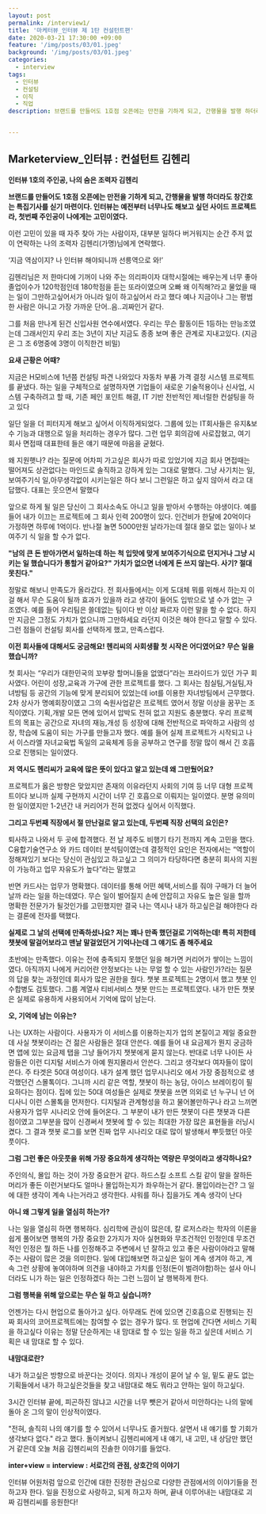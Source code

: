 ```yaml
---
layout: post
permalink: /interview1/
title: '마케터뷰_인터뷰 제 1탄 컨설턴트편'
date: 2020-03-21 17:30:00 +09:00
feature: '/img/posts/03/01.jpeg'
background: '/img/posts/03/01.jpeg'
categories:
  - interview
tags:
  - 인터뷰
  - 컨설팅
  - 이직
  - 직업
description: 브랜드를 만들어도 1호점 오픈에는 만전을 기하게 되고, 간행물을 발행 하더라도 창간호는 특집기사를 싣기 마련이다. 마케터뷰 인터뷰의 첫번째 주인공은 일을 사랑하는 컨설턴트 김헨리씨다. 


---
```


## Marketerview_인터뷰 : 컨설턴트 김헨리

**인터뷰 1호의 주인공, 나의 숨은 조력자 김헨리** 

**브랜드를 만들어도 1호점 오픈에는 만전을 기하게 되고, 간행물을 발행 하더라도 창간호는 특집기사를 싣기 마련이다. 인터뷰는 예전부터 너무나도 해보고 싶던 사이드 프로젝트라, 첫번째 주인공이 나에게는 고민이였다.**

이런 고민이 있을 때 자주 찾아 가는 사람이자, 대부분 일하다 버거워지는 순간 주저 없이 연락하는 나의 조력자 김헨리(가명)님에게 연락했다. 

‘지금 역삼이지? 나 인터뷰 해야되니까 선릉역으로 와!’ 

김헨리님은 저 한마디에 기꺼이 나와 주는 의리파이자 대학시절에는 배우는게 너무 좋아 졸업이수가 120학점인데 180학점을 듣는 또라이였으며 오빠 왜 이직해?라고 물었을 때는 일이 그만하고싶어서가 아니라 일이 하고싶어서 라고 했다 예나 지금이나 그는 평범한 사람은 아니고 가장 가까운 단어..음..괴짜인거 같다. 

그를 처음 만나게 된건 신입사원 연수에서였다. 우리는 무슨 활동이든 1등하는 만능조였는데 그래서인지 우리 조는 3년이 지난 지금도 종종 보며 좋은 관계로 지내고있다. (지금은 그 조 6명중에 3명이 이직한건 비밀)  

**요새 근황은 어때?**

지금은 H모비스에 1년쯤 컨설팅 파견 나와있다 자동차 부품 가격 결정 시스템 프로젝트를 끝냈다. 하는 일을 구체적으로 설명하자면 기업들이 새로운 기술적용이나 신사업, 시스템 구축하려고 할 때, 기존 페인 포인트 해결, IT 기반 전반적인 제너럴한 컨설팅을 하고 있다

일단 일을 더 피터지게 해보고 싶어서 이직하게되었다. 그룹에 있는 IT회사들은 유지&보수 기능과 대행으로 일을 처리하는 경우가 많다. 그런 업무 회의감에 사로잡혔고, 여기 회사 면접때 대표한테 들은 얘기 때문에 마음을 굳혔다.

왜 지원햇나? 라는 질문에 어차피 가고싶은 회사가 따로 있었기에 지금 회사 면접때는 떨어져도 상관없다는 마인드로 솔직하고 강하게 있는 그대로 말했다. 그냥 사기치는 일, 보여주기식 일,아무생각없이 시키는일은 하다 보니 그런일은 하고 싶지 않아서 라고 대답했다. 대표는 웃으면서 말했다

앞으로 하게 될 일은 당신이 그 회사소속도 아니고 일을 받아서 수행하는 야생이다. 예를 들어 내가 이끄는 프로젝트에 그 회사 인력 200명이 있다. 인건비가 한달에 20억이다 가정하면 하루에 1억이다. 반나절 놀면 5000만원 날라가는데 절대 쓸모 없는 일이나 보여주기 식 일을 할 수가 없다. 

**"남의 큰 돈 받아가면서 일하는데 하는 척 입맛에 맞게 보여주기식으로 던지거나 그냥 시키는 일 했습니다가 통할거 같아요?" 가치가 없으면 너에게 돈 쓰지 않는다. 사기? 절대 못친다."**

정말로 해보니 만족도가 올라갔다. 전 회사들에서는 이게 도대체 뭐를 위해서 하는지 이걸 해서 무슨 도움이 될까 효과가 있을까 라고 생각이 들어도 입밖으로 낼 수가 없는 구조였다. 예를 들어 우리팀은 쓸데없는 팀이다 반 이상 짜르자 이런 말을 할 수 없다. 하지만 지금은 그정도 가치가 없으니까 그만하세요 라던지 이것은 해야 한다고 말할 수 있다. 그런 점들이 컨설팅 회사를 선택하게 했고, 만족스럽다.

**이전 회사들에 대해서도 궁금해요! 헨리씨의 사회생활 첫 시작은 어디였어요? 무슨 일을 했습니까?**

첫 회사는 “우리가 대한민국의 꼬부랑 할머니들을 없앴다”라는 프라이드가 있던 가구 회사였다. 어린이 성장,교육과 가구에 관한 프로젝트를 했다. 그 회사는 침실팀,거실팀,자녀방팀 등 공간의 기능에 맞게 분리되어 있었는데 iot를 이용한 자녀방팀에서 근무했다. 2차 상사가 명예회장이였고 그의 숙원사업같은 프로젝트 였어서 정말 이상을 꿈꾸는 조직이였다. 기획,개발 모든 면에 있어서 압박도 전혀 없고 지원도 충분했다. 우리 프로젝트의 목표는 공간으로 자녀의 재능,개성 등 성장에 대해 전반적으로 파악하고 사람의 성장, 학습에 도움이 되는 가구를 만들고자 했다. 예를 들어 실제 프로젝트가 시작되고 나서 이스라엘 자녀교육법 독일의 교육체계 등을 공부하고 연구를 정말 많이 해서 긴 호흡으로 진행되는 일이였다. 

**저 역시도 헨리씨가 교육에 많은 뜻이 있다고 알고 있는데 왜 그만뒀어요?**

프로젝트가 옳은 방향은 맞았지만 존재의 이유라던지 사회의 기여 등 너무 대형 프로젝트이다 보니까 실제 구현까지 시간이 너무 긴 호흡으로 이뤄지는 일이였다. 분명 유의미한 일이였지만 1-2년간 내 커리어가 전혀 없겠다 싶어서 이직했다.

**그리고 두번째 직장에서 절 만난걸로 알고 있는데, 두번째 직장 선택의 요인은?**  

퇴사하고 나와서 두 곳에 합격했다. 전 날 제주도 비행기 타기 전까지 계속 고민을 했다. 
C융합기술연구소 와 카드 데이터 분석팀이였는데 결정적인 요인은 전자에서는 “역할이 정해져있기 보다는 당신이 관심있고 하고싶고 그 의미가 타당하다면 충분히 회사의 지원이 가능하고 업무 자유도가 높다”라는 말했고

반면 카드사는 업무가 명확했다. 데이터를 통해 어떤 혜택,서비스를 줘야 구매가 더 늘어날까 라는 일을 하는데였다. 무슨 일이 벌어질지 손에 안잡히고 자유도 높은 일을 할까 명확한 전문가가 될것인가를 고민했지만 결국 나는 역시나 내가 하고싶은걸 해야한다 라는 결론에 전자를 택했다. 

**실제로 그 날의 선택에 만족하셨나요? 저는 꽤나 만족 했던걸로 기억하는데! 특히 저한테 챗봇에 말걸어보라고 맨날 말걸었던거 기억나는데 그 얘기도 좀 해주세요**

초반에는 만족했다.  이유는 전에 충족되지 못했던 일을 해가면 커리어가 쌓이는 느낌이였다. 아직까지 나에게 커리어란 안정보다는 나는 무얼 할 수 있는 사람인가?라는 질문의 답을 찾는 과정인데 회사가 많은 권한을 줬다. 챗봇 프로젝트는 2명이서 했고 챗봇 인수합병도 검토했다. 
그룹 계열사 티비서비스 챗봇 만드는 프로젝트였다. 내가 만든 챗봇은 실제로 유용하게 사용되어서 기억에 많이 남는다. 

**오, 기억에 남는 이유는?**

나는 UX하는 사람이다. 사용자가 이 서비스를 이용하는지가 업의 본질이고 제일 중요한데 사실 챗봇이라는 건 젊은 사람들은 절대 안쓴다. 예를 들어 내 요금제가 뭔지 궁금하면 앱에 있는 요금제 탭을 그냥 들어가지 챗봇에게 묻지 않는다. 반대로 너무 나이든 사람들은 이런 디지털 서비스가 아예 뭔지몰라서 안쓴다. 그리고 생각보다 여자들이 많이 쓴다. 주 타겟은 50대 여성이다. 내가 설계 했던 업무시나리오 에서 가장 중점적으로 생각했던건 스몰톡이다.  그니까 시리 같은 역할, 챗봇이 하는 농담, 아이스 브레이킹이 필요하다는 점이다. 집에 있는 50대 여성들은 실제로 챗봇을 쓰면 의외로 넌 누구니 넌 어디사니 이런 스몰톡을 먼저한다. 디지털과 관계형성을 하고 물어볼만하구나 라고 느끼면 사용자가 업무 시나리오 안에 들어온다. 그 부분이 내가 만든 챗봇이 다른 챗봇과 다른 점이였고 그부분을 많이 신경써서 챗봇에 할 수 있는 최대한 가장 많은 표현들을 러닝시켰다. 그 결과 챗봇 로그를 보면 진짜 업무 시나리오 대로 많이 발생해서 뿌듯했던 아웃풋이다.

**그럼 그런 좋은 아웃풋을 위해 가장 중요하게 생각하는 역량은 무엇이라고 생각하나요?**

주인의식, 몰입 하는 것이 가장 중요한거 같다. 하드스킬 소프트 스킬 같이 말을 잘하든 머리가 좋든 이런거보다도 얼마나 몰입하는지가 좌우하는거 같다. 몰입이라는건? 그 일에 대한 생각이 계속 나는거라고 생각한다. 샤워를 하나 집을가도 계속 생각이 난다

**아니 왜 그렇게 일을 열심히 하는가?**

나는 일을 열심히 하면 행복하다. 심리학에 관심이 많은데, 칼 로저스라는 학자의 이론을 쉽게 풀어보면 행복의 가장 중요한 2가지가 자아 실현화와 무조건적인 인정인데 무조건적인 인정은 뭘 하든 나를 인정해주고 주변에서 넌 잘하고 있고 좋은 사람이야라고 말해주는 사람이 많은 것을 의미한다. 일에 대입해보면 하고싶은 일이 계속 생겨야 하고, 계속 그런 상황에 놓여야하며 의견을 내야하고 가치를 인정(돈이 벌려야함)하는 설사 아니더라도 니가 하는 일은 인정하겠다 하는 그런 느낌이 날 행복하게 한다. 

**그럼 행복을 위해 앞으로는 무슨 일 하고 싶습니까?**

언젠가는 다시 현업으로 돌아가고 싶다. 아무래도 컨에 있으면 긴호흡으로 진행되는 진짜 회사의 코어프로젝트에는 참여할 수 없는 경우가 많다. 또 현업에 간다면 서비스 기획을 하고싶다
이유는 정말 단순하게는 내 맘대로 할 수 있는 일을 하고 싶은데 서비스 기획은 내 맘대로 할 수 있다. 

**내맘대로란?**

내가 하고싶은 방향으로 바꾼다는 것이다. 의지나 개성이 묻어 날 수 일, 밑도 끝도 없는 기획들에서 내가 하고싶은것들을 찾고 내맘대로 해도 뭐라고 안하는 일이 하고싶다.





3시간 인터뷰 끝에, 피곤하진 않냐고 시간을 너무 뺏은거 같아서 미안하다는 나의 말에 돌아 온 그의 말이 인상적이였다.

"전혀, 솔직히 나의 얘기를 할 수 있어서 너무나도 즐거웠다. 살면서 내 얘기를 할 기회가 생각보다 없다." 라고 했다. 돌이켜보니 김헨리씨에게 내 얘기, 내 고민, 내 상담만 했던거 같은데 오늘 처음 김헨리씨의 진솔한 이야기를 들었다.  

**inter+view = interview : 서로간의 관점, 상호간의 이야기**

인터뷰 어원처럼 앞으로 인간에 대한 진정한 관심으로 다양한 관점에서의 이야기들을 전하고자 한다. 일을 진정으로 사랑하고, 되게 하고자 하며, 끝내 이루어내는 내맘대로 괴짜 김헨리씨를 응원한다!  